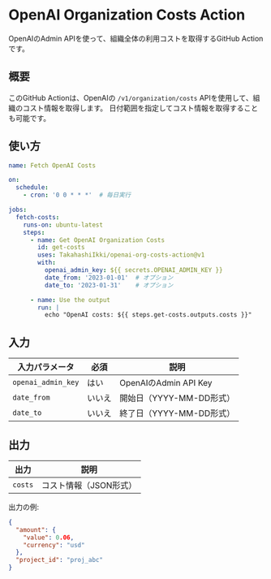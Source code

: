 # OpenAI Organization Costs Action

OpenAIのAdmin APIを使って、組織全体の利用コストを取得するGitHub Actionです。

## 概要

このGitHub Actionは、OpenAIの `/v1/organization/costs` APIを使用して、組織のコスト情報を取得します。
日付範囲を指定してコスト情報を取得することも可能です。

## 使い方

```yaml
name: Fetch OpenAI Costs

on:
  schedule:
    - cron: '0 0 * * *'  # 毎日実行

jobs:
  fetch-costs:
    runs-on: ubuntu-latest
    steps:
      - name: Get OpenAI Organization Costs
        id: get-costs
        uses: TakahashiIkki/openai-org-costs-action@v1
        with:
          openai_admin_key: ${{ secrets.OPENAI_ADMIN_KEY }}
          date_from: '2023-01-01'  # オプション
          date_to: '2023-01-31'    # オプション

      - name: Use the output
        run: |
          echo "OpenAI costs: ${{ steps.get-costs.outputs.costs }}"
```

## 入力

| 入力パラメータ | 必須 | 説明 |
|------------|------|------|
| `openai_admin_key` | はい | OpenAIのAdmin API Key |
| `date_from` | いいえ | 開始日（YYYY-MM-DD形式） |
| `date_to` | いいえ | 終了日（YYYY-MM-DD形式） |

## 出力

| 出力 | 説明 |
|------|------|
| `costs` | コスト情報（JSON形式） |

出力の例:
```json
{
  "amount": {
    "value": 0.06,
    "currency": "usd"
  },
  "project_id": "proj_abc"
}
```
